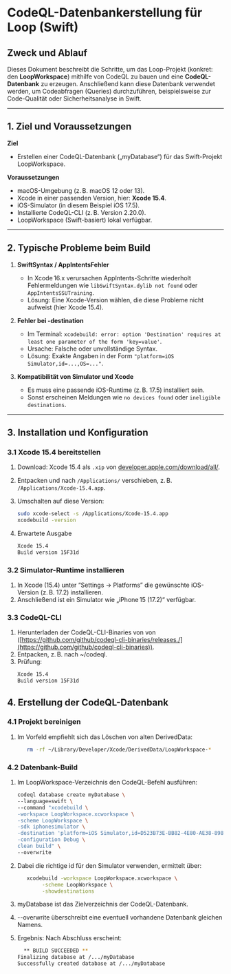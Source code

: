 # CodeQL-Datenbankerstellung für Loop (Swift)

## Zweck und Ablauf

Dieses Dokument beschreibt die Schritte, um das Loop-Projekt (konkret: den **LoopWorkspace**) mithilfe von CodeQL zu bauen und eine **CodeQL-Datenbank** zu erzeugen. Anschließend kann diese Datenbank verwendet werden, um Codeabfragen (Queries) durchzuführen, beispielsweise zur Code-Qualität oder Sicherheitsanalyse in Swift.

---

## 1. Ziel und Voraussetzungen

**Ziel**  
- Erstellen einer CodeQL-Datenbank („myDatabase“) für das Swift-Projekt LoopWorkspace.

**Voraussetzungen**  
- macOS-Umgebung (z. B. macOS 12 oder 13).
- Xcode in einer passenden Version, hier: **Xcode 15.4**.
- iOS-Simulator (in diesem Beispiel iOS 17.5).
- Installierte CodeQL-CLI (z. B. Version 2.20.0).
- LoopWorkspace (Swift-basiert) lokal verfügbar.

---

## 2. Typische Probleme beim Build

1. **SwiftSyntax / AppIntentsFehler**  
   - In Xcode 16.x verursachen AppIntents-Schritte wiederholt Fehlermeldungen wie `libSwiftSyntax.dylib not found` oder `AppIntentsSSUTraining`.
   - Lösung: Eine Xcode-Version wählen, die diese Probleme nicht aufweist (hier Xcode 15.4).

2. **Fehler bei -destination**  
   - Im Terminal: `xcodebuild: error: option 'Destination' requires at least one parameter of the form 'key=value'`.
   - Ursache: Falsche oder unvollständige Syntax.  
   - Lösung: Exakte Angaben in der Form `"platform=iOS Simulator,id=...,OS=..."`.

3. **Kompatibilität von Simulator und Xcode**  
   - Es muss eine passende iOS-Runtime (z. B. 17.5) installiert sein.  
   - Sonst erscheinen Meldungen wie `no devices found` oder `ineligible destinations`.

---

## 3. Installation und Konfiguration

### 3.1 Xcode 15.4 bereitstellen

1. Download: Xcode 15.4 als `.xip` von [developer.apple.com/download/all/](https://developer.apple.com/download/all/).
2. Entpacken und nach `/Applications/` verschieben, z. B. `/Applications/Xcode-15.4.app`.
3. Umschalten auf diese Version:

   ```bash
   sudo xcode-select -s /Applications/Xcode-15.4.app
   xcodebuild -version

4. Erwartete Ausgabe
    ```bash
   Xcode 15.4
   Build version 15F31d

### 3.2 Simulator-Runtime installieren
1. In Xcode (15.4) unter “Settings → Platforms” die gewünschte iOS-Version (z. B. 17.2) installieren.
2. Anschließend ist ein Simulator wie „iPhone 15 (17.2)“ verfügbar.

### 3.3 CodeQL-CLI
1. Herunterladen der CodeQL-CLI-Binaries von von ([https://github.com/github/codeql-cli-binaries/releases./](https://github.com/github/codeql-cli-binaries)).
2. Entpacken, z. B. nach ~/codeql.
3. Prüfung:
    ```bash
   Xcode 15.4
   Build version 15F31d

## 4. Erstellung der CodeQL-Datenbank
### 4.1 Projekt bereinigen

1. Im Vorfeld empfiehlt sich das Löschen von alten DerivedData:
   ```bash
      rm -rf ~/Library/Developer/Xcode/DerivedData/LoopWorkspace-*


### 4.2 Datenbank-Build
1. Im LoopWorkspace-Verzeichnis den CodeQL-Befehl ausführen:
      ```bash
   codeql database create myDatabase \
     --language=swift \
     --command "xcodebuild \
    -workspace LoopWorkspace.xcworkspace \
    -scheme LoopWorkspace \
    -sdk iphonesimulator \
    -destination 'platform=iOS Simulator,id=D523B73E-BB82-4E80-AE38-8984ED513004,OS=17.5' \
    -configuration Debug \
    clean build" \
     --overwrite
2. Dabei die richtige id für den Simulator verwenden, ermittelt über:
   ```bash
      xcodebuild -workspace LoopWorkspace.xcworkspace \
           -scheme LoopWorkspace \
           -showdestinations


3. myDatabase ist das Zielverzeichnis der CodeQL-Datenbank.

4. --overwrite überschreibt eine eventuell vorhandene Datenbank gleichen Namens.
5. Ergebnis: Nach Abschluss erscheint:

    ```bash
      ** BUILD SUCCEEDED **
   Finalizing database at /.../myDatabase
   Successfully created database at /.../myDatabase








